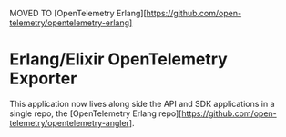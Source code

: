  MOVED TO [OpenTelemetry Erlang][https://github.com/open-telemetry/opentelemetry-erlang]

# Erlang/Elixir OpenTelemetry  Exporter

This application now lives along side the API and SDK applications in a
single repo, the [OpenTelemetry Erlang
repo][https://github.com/open-telemetry/opentelemetry-angler].
